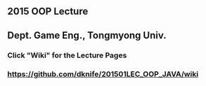 ## 2015 OOP Lecture
## Dept. Game Eng., Tongmyong Univ.

### Click "Wiki" for the Lecture Pages
### https://github.com/dknife/201501LEC_OOP_JAVA/wiki

